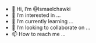 - 👋 Hi, I’m @Ismaelchawki
- 👀 I’m interested in ...
- 🌱 I’m currently learning ...
- 💞️ I’m looking to collaborate on ...
- 📫 How to reach me ...

<!---
Ismaelchawki/Ismaelchawki is a ✨ special ✨ repository because its `README.md` (this file) appears on your GitHub profile.
You can click the Preview link to take a look at your changes.
--->
